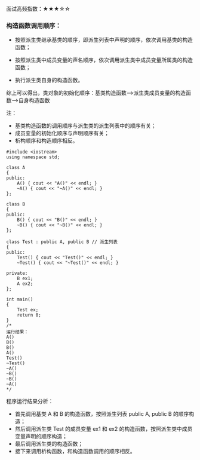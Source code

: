 面试高频指数：★★★☆☆

### 构造函数调用顺序：

* 按照派生类继承基类的顺序，即派生列表中声明的顺序，依次调用基类的构造函数；

* 按照派生类中成员变量的声名顺序，依次调用派生类中成员变量所属类的构造函数；

* 执行派生类自身的构造函数。

综上可以得出，类对象的初始化顺序：基类构造函数–>派生类成员变量的构造函数–>自身构造函数

注：

* 基类构造函数的调用顺序与派生类的派生列表中的顺序有关；
* 成员变量的初始化顺序与声明顺序有关；
* 析构顺序和构造顺序相反。



```
#include <iostream>
using namespace std;

class A
{
public:
    A() { cout << "A()" << endl; }
    ~A() { cout << "~A()" << endl; }
};

class B
{
public:
    B() { cout << "B()" << endl; }
    ~B() { cout << "~B()" << endl; }
};

class Test : public A, public B // 派生列表
{
public:
    Test() { cout << "Test()" << endl; }
    ~Test() { cout << "~Test()" << endl; }

private:
    B ex1;
    A ex2;
};

int main()
{
    Test ex;
    return 0;
}
/*
运行结果：
A()
B()
B()
A()
Test()
~Test()
~A()
~B()
~B()
~A()
*/
```

程序运行结果分析：

* 首先调用基类 A 和 B 的构造函数，按照派生列表 public A, public B 的顺序构造；
* 然后调用派生类 Test 的成员变量 ex1 和 ex2 的构造函数，按照派生类中成员变量声明的顺序构造；
* 最后调用派生类的构造函数；
* 接下来调用析构函数，和构造函数调用的顺序相反。

